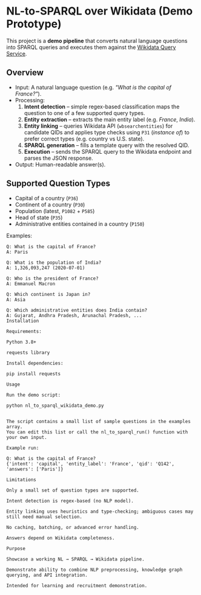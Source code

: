 # NL-to-SPARQL over Wikidata (Demo Prototype)

This project is a **demo pipeline** that converts natural language questions into SPARQL queries and executes them against the [Wikidata Query Service](https://query.wikidata.org/).

## Overview

- Input: A natural language question (e.g. *"What is the capital of France?"*).  
- Processing:
  1. **Intent detection** – simple regex-based classification maps the question to one of a few supported query types.
  2. **Entity extraction** – extracts the main entity label (e.g. *France*, *India*).
  3. **Entity linking** – queries Wikidata API (`wbsearchentities`) for candidate QIDs and applies type checks using `P31` (*instance of*) to prefer correct types (e.g. country vs U.S. state).
  4. **SPARQL generation** – fills a template query with the resolved QID.
  5. **Execution** – sends the SPARQL query to the Wikidata endpoint and parses the JSON response.
- Output: Human-readable answer(s).

## Supported Question Types

- Capital of a country (`P36`)  
- Continent of a country (`P30`)  
- Population (latest, `P1082` + `P585`)  
- Head of state (`P35`)  
- Administrative entities contained in a country (`P150`)  

Examples:
```text
Q: What is the capital of France?
A: Paris

Q: What is the population of India?
A: 1,326,093,247 (2020-07-01)

Q: Who is the president of France?
A: Emmanuel Macron

Q: Which continent is Japan in?
A: Asia

Q: Which administrative entities does India contain?
A: Gujarat, Andhra Pradesh, Arunachal Pradesh, ...
Installation

Requirements:

Python 3.8+

requests library

Install dependencies:

pip install requests

Usage

Run the demo script:

python nl_to_sparql_wikidata_demo.py


The script contains a small list of sample questions in the examples array.
You can edit this list or call the nl_to_sparql_run() function with your own input.

Example run:

Q: What is the capital of France?
{'intent': 'capital', 'entity_label': 'France', 'qid': 'Q142', 'answers': ['Paris']}

Limitations

Only a small set of question types are supported.

Intent detection is regex-based (no NLP model).

Entity linking uses heuristics and type-checking; ambiguous cases may still need manual selection.

No caching, batching, or advanced error handling.

Answers depend on Wikidata completeness.

Purpose

Showcase a working NL → SPARQL → Wikidata pipeline.

Demonstrate ability to combine NLP preprocessing, knowledge graph querying, and API integration.

Intended for learning and recruitment demonstration.